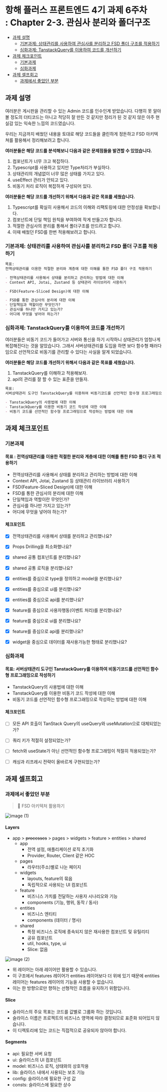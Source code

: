# 항해 플러스 프론트엔드 4기 과제 6주차 <br/>: Chapter 2-3. 관심사 분리와 폴더구조
- [과제 설명](#과제-설명)
  - [기본과제: 상태관리를 사용하여 관심사를 분리하고 FSD 폴더 구조를 적용하기](#기본과제-상태관리를-사용하여-관심사를-분리하고-FSD-폴더-구조를-적용하기)
  - [심화과제: TanstackQuery를 이용하여 코드를 개선하기](#심화과제-TanstackQuery를-이용하여-코드를-개선하기)
- [과제 체크포인트](#과제-체크포인트)
    - [기본과제](#기본과제)
    - [심화과제](#심화과제)
- [과제 셀프회고](#과제-셀프회고)
    - [과제에서 좋았던 부분](#과제에서-좋았던-부분)
      
## 과제 설명

여러분은 게시판을 관리할 수 있는 Admin 코드를 인수인계 받았습니다. 다행히 못 알아볼 정도의 더티코드는 아니고 적당히 잘 만든 것 같지만 정리가 된 것 같지 않은 아주 현실감 있는 익숙한 느낌의 코드였습니다.

우리는 지금까지 배웠던 내용을 토대로 해당 코드들을 클린하게 정돈하고 FSD 아키텍쳐를 활용해서 정리해보려고 합니다.

**여러분들은 해당 코드를 분석해보니 다음과 같은 문제점들을 발견할 수 있었습니다.**

1. 컴포넌트가 너무 크고 복잡하다.
2. Typescript를 사용하고 있지만 Type처리가 부실하다.
3. 상태관리의 개념없이 너무 많은 상태를 가지고 있다.
4. useEffect 관리가 안되고 있다.
5. 비동기 처리 로직이 복잡하게 구성되어 있다.

**여러분들은 해당 코드를 개선하기 위해서 다음과 같은 목표를 세웠습니다.**

1. Typescript를 확실히 사용해서 코드의 이해와 리팩토링에 대한 안정성을 확보합니다.
2. 컴포넌트에 단일 책임 원칙을 부여하여 작게 만들고자 합니다.
3. 적절한 관심사의 분리를 통해서 폴더구조를 만드려고 합니다.
4. 이때 배웠던 FSD를 한번 적용해보려고 합니다.

### 기본과제: 상태관리를 사용하여 관심사를 분리하고 FSD 폴더 구조를 적용하기

```markdown
목표:
전역상태관리를 이용한 적절한 분리와 계층에 대한 이해를 통한 FSD 폴더 구조 적용하기

- 전역상태관리를 사용해서 상태를 분리하고 관리하는 방법에 대한 이해
- Context API, Jotai, Zustand 등 상태관리 라이브러리 사용하기

- FSD(Feature-Sliced Design)에 대한 이해

- FSD를 통한 관심사의 분리에 대한 이해
- 단일책임과 역할이란 무엇인가?
- 관심사를 하나만 가지고 있는가?
- 어디에 무엇을 넣어야 하는가?
```

### 심화과제: TanstackQuery를 이용하여 코드를 개선하기

여러분들은 비동기 코드가 들어가고 서버와 통신을 하기 시작하니 상태관리가 엄청나게 복잡해진다는 것을 알았습니다. 그래서 서버상태관리를 도입을 하면 보다 함수형 패러다임으로 선언적으로 비동기를 관리할 수 있다는 사실을 알게 되었습니다.

**여러분들은 해당 코드를 개선하기 위해서 다음과 같은 목표를 세웠습니다.**

1. TanstackQuery를 이해하고 적용해보자.
2. api의 관리를 잘 할 수 있는 표준을 만들자.

```markdown
목표:
서버상태관리 도구인 TanstackQuery를 이용하여 비동기코드를 선언적인 함수형 프로그래밍으로 작성하기

- TanstackQuery의 사용법에 대한 이해
- TanstackQuery를 이용한 비동기 코드 작성에 대한 이해
- 비동기 코드를 선언적인 함수형 프로그래밍으로 작성하는 방법에 대한 이해
```

## 과제 체크포인트

### 기본과제

#### 목표 : 전역상태관리를 이용한 적절한 분리와 계층에 대한 이해를 통한 FSD 폴더 구조 적용하기
- 전역상태관리를 사용해서 상태를 분리하고 관리하는 방법에 대한 이해
- Context API, Jotai, Zustand 등 상태관리 라이브러리 사용하기
- FSD(Feature-Sliced Design)에 대한 이해
- FSD를 통한 관심사의 분리에 대한 이해
- 단일책임과 역할이란 무엇인가?
- 관심사를 하나만 가지고 있는가?
- 어디에 무엇을 넣어야 하는가?

#### 체크포인트
- [x] 전역상태관리를 사용해서 상태를 분리하고 관리했나요?
- [x] Props Drilling을 최소화했나요?
- [x] shared 공통 컴포넌트를 분리했나요?
- [x] shared 공통 로직을 분리했나요?
- [x] entities를 중심으로 type을 정의하고 model을 분리했나요?
- [x] entities를 중심으로 ui를 분리했나요?
- [x] entities를 중심으로 api를 분리했나요?
- [x] feature를 중심으로 사용자행동(이벤트 처리)를 분리했나요?
- [x] feature를 중심으로 ui를 분리했나요?
- [x] feature를 중심으로 api를 분리했나요?
- [x] widget을 중심으로 데이터를 재사용가능한 형태로 분리했나요?


### 심화과제

#### 목표: 서버상태관리 도구인 TanstackQuery를 이용하여 비동기코드를 선언적인 함수형 프로그래밍으로 작성하기 

- TanstackQuery의 사용법에 대한 이해
- TanstackQuery를 이용한 비동기 코드 작성에 대한 이해
- 비동기 코드를 선언적인 함수형 프로그래밍으로 작성하는 방법에 대한 이해

#### 체크포인트

- [ ] 모든 API 호출이 TanStack Query의 useQuery와 useMutation으로 대체되었는가?
- [ ] 쿼리 키가 적절히 설정되었는가?
- [ ] fetch와 useState가 아닌 선언적인 함수형 프로그래밍이 적절히 적용되었는가?
- [ ] 캐싱과 리프레시 전략이 올바르게 구현되었는가?


## 과제 셀프회고

### 과제에서 좋았던 부분

> 🌈 FSD 아키텍처 활용하기

![image (1)](https://github.com/user-attachments/assets/79f85f92-b95d-44fd-b2d8-40603ec83b1c)

#### Layers

- app > ~~processes~~ > pages > widgets > feature > entities > shared
    - app
       - 전역 설정, 애플리케이션 로직 초기화
       - Provider, Router, Client 같은 HOC
    - pages
       - 라우터(주소)별로 나눈 페이지
    - widgets
       - layouts, feature의 묶음
       - 독립적으로 사용되는 UI 컴포넌트
    - feature
       - 비즈니스 가치를 전달하는 사용자 시나리오와 기능 
       - components (기능, 행위, 동작 / 동사)
    - entities
       -  비즈니스 엔티티 
       - components (데이터 / 명사)
    - shared
       - 특정 비즈니스 로직에 종속되지 않은 재사용한 컴포넌트 및 유틸리티
       - 공유 컴포넌트
       - util, hooks, type, ui
       - Slice: 없음
 
![image (2)](https://github.com/user-attachments/assets/b9d5b24e-539a-4ed7-9641-031fcca17f5c)

- 위 레이어는 아래 레이어만 활용할 수 있습니다.
- 이 구조에서 features 레이어가 entities 레이어보다 더 위에 있기 때문에 entities 레이어는 features 레이어의 기능을 사용할 수 없습니다.
- 이는 한 방향으로만 향하는 선형적인 흐름을 유지하기 위함입니다.

#### Slice

- 슬라이스의 주요 목표는 코드를 값별로 그룹화 하는 것입니다.
- 슬라이스 이름은 프로젝트의 비즈니스 영역에 따라 결정되므로 표준화 되어있지 않습니다.
- 이 디렉토리에 있는 코드는 직접적으로 공유되자 않아야 합니다.

#### Segments

- api: 필요한 서버 요청
- ui: 슬라이스의 UI 컴포넌트
- model: 비즈니스 로직, 상태와의 상호작용
- lib: 슬라이스 내에서 사용되는 보조 기능
- config: 슬라이스에 필요한 구성 값
- consts: 슬라이스에 필요한 상수
